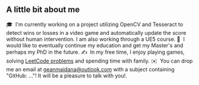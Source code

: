 ## A little bit about me

🎓 &nbsp;I'm currently working on a project utilizing OpenCV and Tesseract to detect wins or losses in a video game and automatically update the score without human intervention. I am also working through a UE5 course. 
🌱 &nbsp;I would like to eventually continue my education and get my Master's and perhaps my PhD in the future.
✍️ &nbsp;In my free time, I enjoy playing games, solving [LeetCode problems](https://github.com/gcmaidana/LeetCode-Solutions/tree/main) and spending time with family.
✉️ &nbsp;You can drop me an email at geanmaidana@outlook.com with a subject containing "GitHub: ..."! It will be a pleasure to talk with you!.
